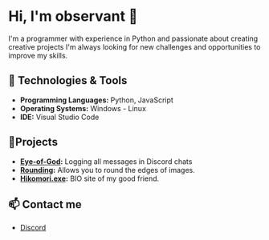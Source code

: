 # Hi, I'm observant 👋

I'm a programmer with experience in Python and passionate about creating creative projects I'm always looking for new challenges and opportunities to improve my skills.

## 🔧 Technologies & Tools

- **Programming Languages:** Python, JavaScript
- **Operating Systems:** Windows - Linux
- **IDE:** Visual Studio Code

## 🚀Projects

- **[Eye-of-God](https://github.com/403observant/Eye-of-God):** Logging all messages in Discord chats
- **[Rounding](https://github.com/403observant/Rounding):** Allows you to round the edges of images.
- **[Hikomori.exe](https://github.com/403observant/hikomori.exe):** BIO site of my good friend.

## 📫 Contact me

- [Discord](discord.com/users/1299394490183979162)
